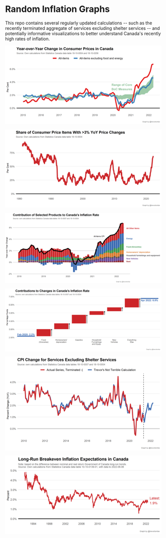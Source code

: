 # Random Inflation Graphs

This repo contains several regularly updated calculations -- such as the recently terminated aggregate of services excluding shelter services -- and potentially informative visualizations to better understand Canada's recently high rates of inflation.

![](Plots/CoreInflation.png)

![](Plots/ProductShare3Plus.png)

![](Plots/MainDecomposition.png)

![](Plots/ChangeFeb2020.png)

![](Plots/ServicesExShelter.png)

![](Plots/Expectations.png)
